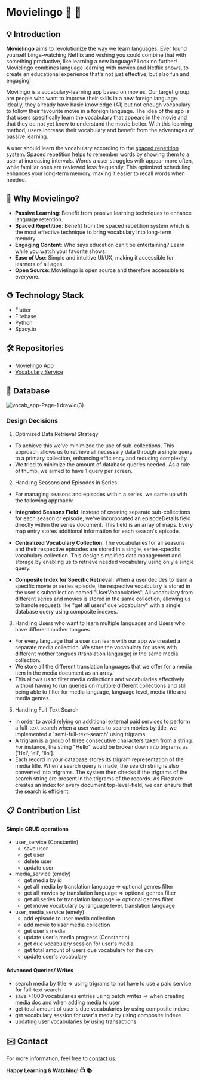 # Movielingo :movie_camera: :book:

## :bulb: Introduction

**Movielingo** aims to revolutionize the way we learn languages. Ever found yourself binge-watching Netflix and wishing you could combine that with something productive, like learning a new language? Look no further! Movielingo combines language learning with movies and Netflix shows, to create an educational experience that's not just effective, but also fun and engaging!

Movilingo is a vocabulary-learning app based on movies. Our target group are people who want to improve their skills in a new foreign language. Ideally, they already have basic knowledge (A1) but not enough vocabulary to follow their favourite movie in a foreign language. The idea of the app is that users specifically learn the vocabulary that appears in the movie and that they do not yet know to understand the movie better. With this learning method, users increase their vocabulary and benefit from the advantages of passive learning.

A user should learn the vocabulary according to the [spaced repetition system](https://en.wikipedia.org/wiki/Spaced_repetition). Spaced repetition helps to remember words by showing them to a user at increasing intervals. Words a user struggles with appear more often, while familiar ones are reviewed less frequently. This optimized scheduling enhances your long-term memory, making it easier to recall words when needed.

## :dart: Why Movielingo?

* **Passive Learning**: Benefit from passive learning techniques to enhance language retention.
* **Spaced Repetition**: Benefit from the spaced repetition system which is the most effective technique to bring vocabulary into long-term memory.
* **Engaging Content**: Who says education can't be entertaining? Learn while you watch your favorite shows.
* **Ease of Use**: Simple and intuitive UI/UX, making it accessible for learners of all ages.
* **Open Source**: Movielingo is open source and therefore accessible to everyone.

## :gear: Technology Stack

* Flutter
* Firebase
* Python
* Spacy.io

## 🛠️ Repositories
- [Movielingo App](https://github.com/Movielingo/movielingo_app)
- [Vocabulary Service](https://github.com/Movielingo/VocabularyService)

## 💾 Database

![vocab_app-Page-1 drawio(3)](https://github.com/Movielingo/.github/assets/64266832/04fec50e-78e4-4fb7-91b1-2e2d94ca1be2)


### Design Decisions
1. Optimized Data Retrieval Strategy
- To achieve this we've minimized the use of sub-collections. This approach allows us to retrieve all necessary data through a single query to a primary collection, enhancing efficiency and reducing complexity.
- We tried to minimize the amount of database queries needed. As a rule of thumb, we aimed to have 1 query per screen.

2. Handling Seasons and Episodes in Series
- For managing seasons and episodes within a series, we came up with the following approach:

- **Integrated Seasons Field**: Instead of creating separate sub-collections for each season or episode, we've incorporated an episodeDetails field directly within the series document. This field is an array of maps. Every map entry stores additional information for each season's episode.

- **Centralized Vocabulary Collection**: The vocabularies for all seasons and their respective episodes are stored in a single, series-specific vocabulary collection. This design simplifies data management and storage by enabling us to retrieve needed vocabulary using only a single query.

- **Composite Index for Specific Retrieval**: When a user decides to learn a specific movie or series episode, the respective vocabulary is stored in the user's subcollection named "UserVocabularies". All vocabulary from different series and movies is stored in the same collection, allowing us to handle requests like "get all users' due vocabulary" with a single database query using composite indexes.

3. Handling Users who want to learn multiple languages and Users who have different mother tongues
- For every language that a user can learn with our app we created a separate media collection. We store the vocabulary for users with different mother tongues (translation language) in the same media collection.
- We store all the different translation languages that we offer for a media item in the media document as an array.
- This allows us to filter media collections and vocabularies effectively without having to run queries on multiple different collections and still being able to filter for media language, language level, media title and media genres.
   

5. Handling Full-Text Search
- In order to avoid relying on additional external paid services to perform a full-text search when a user wants to search movies by title, we implemented a 'semi-full-text-search' using trigrams.
- A trigram is a group of three consecutive characters taken from a string. For instance, the string "Hello" would be broken down into trigrams as ['Hel', 'ell', 'llo'].
- Each record in your database stores its trigram representation of the media title. When a search query is made, the search string is also converted into trigrams. The system then checks if the trigrams of the search string are present in the trigrams of the records. As Firestore creates an index for every document top-level-field, we can ensure that the search is efficient.

## 📋 Contribution List

#### Simple CRUD operations
- user_service (Constantin)
  - save user
  - get user
  - delete user
  - update user
- media_service (emely)
  - get media by id
  - get all media by translation language => optional genres filter 
  - get all movies by translation language => optional genres filter 
  - get all series by translation language => optional genres filter 
  - get movie vocabulary by language level, translation language
- user_media_service (emely)
  - add episode to user media collection
  - add movie to user media collection
  - get user's media
  - update user's media progress (Constantin)
  - get due vocabulary session for user's media
  - get total amount of users due vocabulary for the day
  - update user's vocabulary
  

#### Advanced Queries/ Writes
- search media by title => using trigrams to not have to use a paid service for full-text search
- save >1000 vocabularies entries using batch writes => when creating media doc and when adding media to user
- get total amount of user's due vocabularies by using composite indexe
- get vocabulary session for user's media by using composite indexe
- updating user vocabularies by using transactions

## :envelope: Contact

For more information, feel free to [contact us](mailto:constantin.unterkofler@code.berlin).

**Happy Learning & Watching! :tv: :books:**

